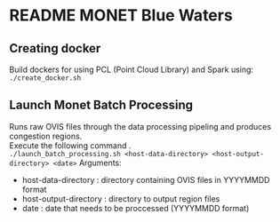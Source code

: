 # README MONET Blue Waters

## Creating docker 
Build dockers for using PCL (Point Cloud Library) and Spark using:    
`
./create_docker.sh
`

## Launch Monet Batch Processing 
Runs raw OVIS files through the data processing pipeling and produces congestion regions.  
Execute the following command .     
        `
        ./launch_batch_processing.sh <host-data-directory> <host-output-directory> <date>
        `
Arguments:
* host-data-directory : directory containing OVIS files in YYYYMMDD format
* host-output-directory :  directory to output region files
* date : date that needs to be proccessed (YYYYMMDD format)


